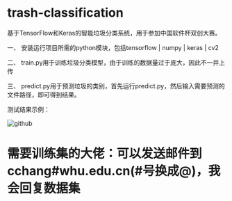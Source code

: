 # trash-classification
基于TensorFlow和Keras的智能垃圾分类系统，用于参加中国软件杯双创大赛。

一、 安装运行项目所需的python模块，包括tensorflow | numpy | keras | cv2

二、 train.py用于训练垃圾分类模型，由于训练的数据量过于庞大，因此不一并上传

三、 predict.py用于预测垃圾的类别，首先运行predict.py，然后输入需要预测的文件路径，即可得到结果。

测试结果示例：

![github](https://github.com/cchangcs/trash-classification/blob/master/cardboard_test_result1.png "github")  

# 需要训练集的大佬：可以发送邮件到cchang#whu.edu.cn(#号换成@)，我会回复数据集
